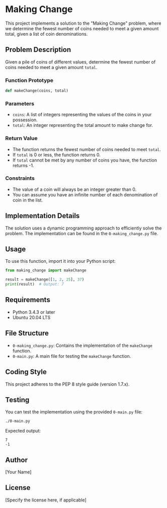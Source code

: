 # Making Change

This project implements a solution to the "Making Change" problem, where we determine the fewest number of coins needed to meet a given amount total, given a list of coin denominations.

## Problem Description

Given a pile of coins of different values, determine the fewest number of coins needed to meet a given amount `total`.

### Function Prototype

```python
def makeChange(coins, total)
```

### Parameters

- `coins`: A list of integers representing the values of the coins in your possession.
- `total`: An integer representing the total amount to make change for.

### Return Value

- The function returns the fewest number of coins needed to meet `total`.
- If `total` is 0 or less, the function returns 0.
- If `total` cannot be met by any number of coins you have, the function returns -1.

### Constraints

- The value of a coin will always be an integer greater than 0.
- You can assume you have an infinite number of each denomination of coin in the list.

## Implementation Details

The solution uses a dynamic programming approach to efficiently solve the problem. The implementation can be found in the `0-making_change.py` file.

## Usage

To use this function, import it into your Python script:

```python
from making_change import makeChange

result = makeChange([1, 2, 25], 37)
print(result)  # Output: 7
```

## Requirements

- Python 3.4.3 or later
- Ubuntu 20.04 LTS

## File Structure

- `0-making_change.py`: Contains the implementation of the `makeChange` function.
- `0-main.py`: A main file for testing the `makeChange` function.

## Coding Style

This project adheres to the PEP 8 style guide (version 1.7.x).

## Testing

You can test the implementation using the provided `0-main.py` file:

```bash
./0-main.py
```

Expected output:
```
7
-1
```

## Author

[Your Name]

## License

[Specify the license here, if applicable]
